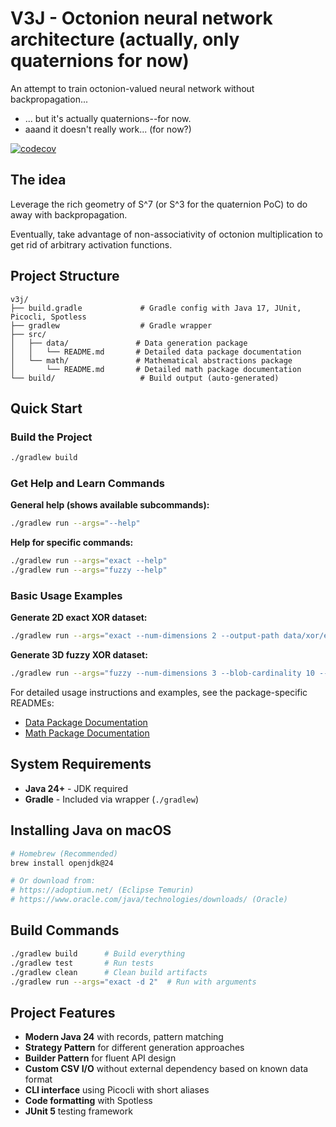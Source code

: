 # V3J - Octonion neural network architecture (actually, only quaternions for now)

An attempt to train octonion-valued neural network without backpropagation...

- ... but it's actually quaternions--for now.
- aaand it doesn't really work... (for now?)

[![codecov](https://codecov.io/gh/hkubica/v3j/branch/main/graph/badge.svg)](https://github.com/hkubica/v3j)

## The idea

Leverage the rich geometry of S^7 (or S^3 for the quaternion PoC) to do away with backpropagation.

Eventually, take advantage of non-associativity of octonion multiplication to get rid of arbitrary activation functions.

## Project Structure

```
v3j/
├── build.gradle             # Gradle config with Java 17, JUnit, Picocli, Spotless
├── gradlew                  # Gradle wrapper
├── src/
│   ├── data/               # Data generation package
│   │   └── README.md       # Detailed data package documentation
│   └── math/               # Mathematical abstractions package
│       └── README.md       # Detailed math package documentation
└── build/                   # Build output (auto-generated)
```

## Quick Start

### Build the Project
```bash
./gradlew build
```

### Get Help and Learn Commands

**General help (shows available subcommands):**
```bash
./gradlew run --args="--help"
```

**Help for specific commands:**
```bash
./gradlew run --args="exact --help"
./gradlew run --args="fuzzy --help"
```

### Basic Usage Examples

**Generate 2D exact XOR dataset:**
```bash
./gradlew run --args="exact --num-dimensions 2 --output-path data/xor/exact2d.csv"
```

**Generate 3D fuzzy XOR dataset:**
```bash
./gradlew run --args="fuzzy --num-dimensions 3 --blob-cardinality 10 --blob-variance 0.15 --output-path data/xor/fuzzy3d.csv"
```

For detailed usage instructions and examples, see the package-specific READMEs:
- [Data Package Documentation](src/data/README.md)
- [Math Package Documentation](src/math/README.md)

## System Requirements

- **Java 24+** - JDK required
- **Gradle** - Included via wrapper (`./gradlew`)

## Installing Java on macOS

```bash
# Homebrew (Recommended)
brew install openjdk@24

# Or download from:
# https://adoptium.net/ (Eclipse Temurin)
# https://www.oracle.com/java/technologies/downloads/ (Oracle)
```

## Build Commands

```bash
./gradlew build      # Build everything
./gradlew test       # Run tests
./gradlew clean      # Clean build artifacts
./gradlew run --args="exact -d 2"  # Run with arguments
```

## Project Features

- **Modern Java 24** with records, pattern matching
- **Strategy Pattern** for different generation approaches
- **Builder Pattern** for fluent API design
- **Custom CSV I/O** without external dependency based on known data format
- **CLI interface** using Picocli with short aliases
- **Code formatting** with Spotless
- **JUnit 5** testing framework
